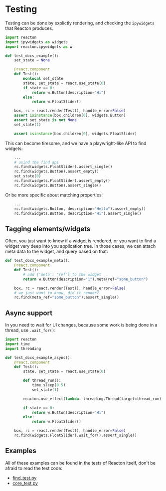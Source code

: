 # Testing

Testing can be done by explictly rendering, and checking the `ipywidgets` that Reacton produces.

```python
import reacton
import ipywidgets as widgets
import reacton.ipywidgets as w

def test_docs_example():
    set_state = None

    @react.component
    def Test():
        nonlocal set_state
        state, set_state = react.use_state(0)
        if state == 0:
            return w.Button(description="Hi")
        else:
            return w.FloatSlider()

    box, rc = react.render(Test(), handle_error=False)
    assert isinstance(box.children[0], widgets.Button)
    assert set_state is not None
    set_state(1)

    assert isinstance(box.children[0], widgets.FloatSlider)
```

This can become tiresome, and we have a playwright-like API to find widgets:
```python
    ...
    # usind the find api
    rc.find(widgets.FloatSlider).assert_single()
    rc.find(widgets.Button).assert_empty()
    set_state(0)
    rc.find(widgets.FloatSlider).assert_empty()
    rc.find(widgets.Button).assert_single()
```

Or be more specific about matching properties:
```python
    ...
    rc.find(widgets.Button, description="Hello").assert_empty()
    rc.find(widgets.Button, description="Hi").assert_single()
```

## Tagging elements/widgets

Often, you just want to know if a widget is rendered, or you want to find a widget very deep into you application tree. In those cases, we can attach meta data to the widget, and query based on that:

```python
def test_docs_example_meta():
    @react.component
    def Test():
        # add {'meta': 'ref'} to the widget
        return w.Button(description="1").meta(ref="some_button")

    box, rc = react.render(Test(), handle_error=False)
    # we just want to know, did it render?
    rc.find(meta_ref="some_button").assert_single()
```

## Async support


In you need to wait for UI changes, because some work is being done in a thread, use `.wait_for()`:

```python
import reacton
import time
import threading

def test_docs_example_async():
    @react.component
    def Test():
        state, set_state = react.use_state(0)

        def thread_run():
            time.sleep(0.5)
            set_state(1)

        reacton.use_effect(lambda: threading.Thread(target=thread_run).run(), [])

        if state == 0:
            return w.Button(description="Hi")
        else:
            return w.FloatSlider()

    box, rc = react.render(Test(), handle_error=False)
    rc.find(widgets.FloatSlider).wait_for().assert_single()
```

## Examples

All of these examples can be found in the tests of Reacton itself, don't be afraid to read the test code:

  * [find_test.py](https://github.com/widgetti/reacton/blob/master/reacton/find_test.py)
  * [core_test.py](https://github.com/widgetti/reacton/blob/master/reacton/core_test.py)
